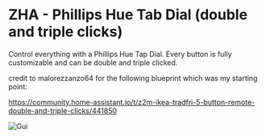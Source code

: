 # ZHA - Phillips Hue Tab Dial (double and triple clicks)

Control everything with a Phillips Hue Tap Dial.
Every button is fully customizable and can be double and triple clicked.
    
credit to malorezzanzo64 for the following blueprint which was my starting point:

https://community.home-assistant.io/t/z2m-ikea-tradfri-5-button-remote-double-and-triple-clicks/441850

![Gui](https://i.ibb.co/VDpNVYp/philips-hue-tap-dial-schalter-schwarz.jpg)
